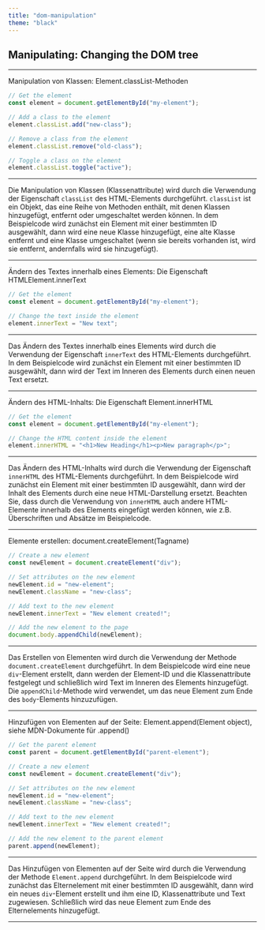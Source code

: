 ```yaml
---
title: "dom-manipulation"
theme: "black"
---
```


## Manipulating: Changing the DOM tree

---


Manipulation von Klassen: Element.classList-Methoden
```js
// Get the element
const element = document.getElementById("my-element");

// Add a class to the element
element.classList.add("new-class");

// Remove a class from the element
element.classList.remove("old-class");

// Toggle a class on the element
element.classList.toggle("active");
```

---

Die Manipulation von Klassen (Klassenattribute) wird durch die Verwendung der Eigenschaft `classList` des HTML-Elements durchgeführt. `classList` ist ein Objekt, das eine Reihe von Methoden enthält, mit denen Klassen hinzugefügt, entfernt oder umgeschaltet werden können. In dem Beispielcode wird zunächst ein Element mit einer bestimmten ID ausgewählt, dann wird eine neue Klasse hinzugefügt, eine alte Klasse entfernt und eine Klasse umgeschaltet (wenn sie bereits vorhanden ist, wird sie entfernt, andernfalls wird sie hinzugefügt).

---

Ändern des Textes innerhalb eines Elements: Die Eigenschaft HTMLElement.innerText
```js
// Get the element
const element = document.getElementById("my-element");

// Change the text inside the element
element.innerText = "New text";
```

---

Das Ändern des Textes innerhalb eines Elements wird durch die Verwendung der Eigenschaft `innerText` des HTML-Elements durchgeführt. In dem Beispielcode wird zunächst ein Element mit einer bestimmten ID ausgewählt, dann wird der Text im Inneren des Elements durch einen neuen Text ersetzt.

---

Ändern des HTML-Inhalts: Die Eigenschaft Element.innerHTML
```js
// Get the element
const element = document.getElementById("my-element");

// Change the HTML content inside the element
element.innerHTML = "<h1>New Heading</h1><p>New paragraph</p>";
```

---

Das Ändern des HTML-Inhalts wird durch die Verwendung der Eigenschaft `innerHTML` des HTML-Elements durchgeführt. In dem Beispielcode wird zunächst ein Element mit einer bestimmten ID ausgewählt, dann wird der Inhalt des Elements durch eine neue HTML-Darstellung ersetzt. Beachten Sie, dass durch die Verwendung von `innerHTML` auch andere HTML-Elemente innerhalb des Elements eingefügt werden können, wie z.B. Überschriften und Absätze im Beispielcode.

---

Elemente erstellen: document.createElement(Tagname)
```js
// Create a new element
const newElement = document.createElement("div");

// Set attributes on the new element
newElement.id = "new-element";
newElement.className = "new-class";

// Add text to the new element
newElement.innerText = "New element created!";

// Add the new element to the page
document.body.appendChild(newElement);
```

---

Das Erstellen von Elementen wird durch die Verwendung der Methode `document.createElement` durchgeführt. In dem Beispielcode wird eine neue `div`-Element erstellt, dann werden der Element-ID und die Klassenattribute festgelegt und schließlich wird Text im Inneren des Elements hinzugefügt. Die `appendChild`-Methode wird verwendet, um das neue Element zum Ende des `body`-Elements hinzuzufügen.

---

Hinzufügen von Elementen auf der Seite: Element.append(Element object), siehe MDN-Dokumente für .append()
```js
// Get the parent element
const parent = document.getElementById("parent-element");

// Create a new element
const newElement = document.createElement("div");

// Set attributes on the new element
newElement.id = "new-element";
newElement.className = "new-class";

// Add text to the new element
newElement.innerText = "New element created!";

// Add the new element to the parent element
parent.append(newElement);
```

---

Das Hinzufügen von Elementen auf der Seite wird durch die Verwendung der Methode `Element.append` durchgeführt. In dem Beispielcode wird zunächst das Elternelement mit einer bestimmten ID ausgewählt, dann wird ein neues `div`-Element erstellt und ihm eine ID, Klassenattribute und Text zugewiesen. Schließlich wird das neue Element zum Ende des Elternelements hinzugefügt.

---

